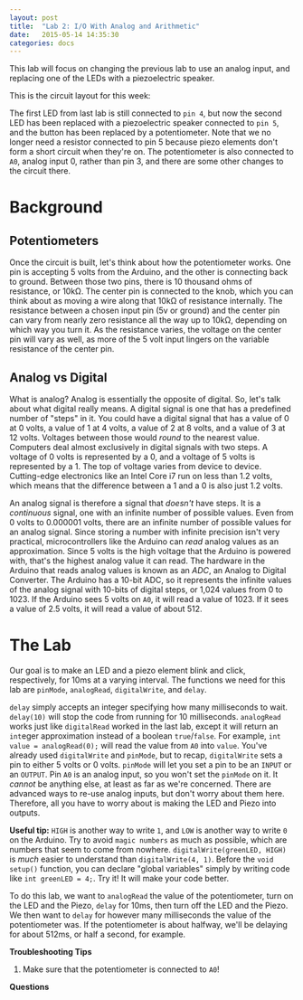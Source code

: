 ```yaml
---
layout: post
title:  "Lab 2: I/O With Analog and Arithmetic"
date:   2015-05-14 14:35:30
categories: docs
---
```

This lab will focus on changing the previous lab to use an analog input, and replacing one of the LEDs with a piezoelectric speaker.

This is the circuit layout for this week:
<Insert fritzing diagram here>

The first LED from last lab is still connected to `pin 4`, but now the second LED has been replaced with a piezoelectric speaker connected to `pin 5`, and the button has been replaced by a potentiometer. Note that we no longer need a resistor connected to pin 5 because piezo elements don't form a short circuit when they're on. The potentiometer is also connected to `A0`, analog input 0, rather than pin 3, and there are some other changes to the circuit there.

Background
==========

Potentiometers
--------------

Once the circuit is built, let's think about how the potentiometer works. One pin is accepting 5 volts from the Arduino, and the other is connecting back to ground. Between those two pins, there is 10 thousand ohms of resistance, or 10kΩ. The center pin is connected to the knob, which you can think about as moving a wire along that 10kΩ of resistance internally. The resistance between a chosen input pin (5v or ground) and the center pin can vary from nearly zero resistance all the way up to 10kΩ, depending on which way you turn it. As the resistance varies, the voltage on the center pin will vary as well, as more of the 5 volt input lingers on the variable resistance of the center pin.

Analog vs Digital
-----------------

What is analog? Analog is essentially the opposite of digital. So, let's talk about what digital really means. A digital signal is one that has a predefined number of "steps" in it. You could have a digital signal that has a value of 0 at 0 volts, a value of 1 at 4 volts, a value of 2 at 8 volts, and a value of 3 at 12 volts. Voltages between those would _round_ to the nearest value. Computers deal almost exclusively in digital signals with two steps. A voltage of 0 volts is represented by a 0, and a voltage of 5 volts is represented by a 1. The top of voltage varies from device to device. Cutting-edge electronics like an Intel Core i7 run on less than 1.2 volts, which means that the difference between a 1 and a 0 is also just 1.2 volts.

An analog signal is therefore a signal that _doesn't_ have steps. It is a _continuous_ signal, one with an infinite number of possible values. Even from 0 volts to 0.000001 volts, there are an infinite number of possible values for an analog signal. Since storing a number with infinite precision isn't very practical, microcontrollers like the Arduino can _read_ analog values as an approximation. Since 5 volts is the high voltage that the Arduino is powered with, that's the highest analog value it can read. The hardware in the Arduino that reads analog values is known as an _ADC_, an Analog to Digital Converter. The Arduino has a 10-bit ADC, so it represents the infinite values of the analog signal with 10-bits of digital steps, or 1,024 values from 0 to 1023. If the Arduino sees 5 volts on `A0`, it will read a value of 1023. If it sees a value of 2.5 volts, it will read a value of about 512.

The Lab
=======

Our goal is to make an LED and a piezo element blink and click, respectively, for 10ms at a varying interval. The functions we need for this lab are `pinMode`, `analogRead`, `digitalWrite`, and `delay`.

`delay` simply accepts an integer specifying how many milliseconds to wait. `delay(10)` will stop the code from running for 10 milliseconds. `analogRead` works just like `digitalRead` worked in the last lab, except it will return an `int`eger approximation instead of a boolean `true`/`false`. For example, `int value = analogRead(0);` will read the value from `A0` into `value`. You've already used `digitalWrite` and `pinMode`, but to recap, `digitalWrite` sets a pin to either 5 volts or 0 volts. `pinMode` will let you set a pin to be an `INPUT` or an `OUTPUT`. Pin `A0` is an analog input, so you won't set the `pinMode` on it. It _cannot_ be anything else, at least as far as we're concerned. There are advanced ways to re-use analog inputs, but don't worry about them here. Therefore, all you have to worry about is making the LED and Piezo into outputs.

**Useful tip:** `HIGH` is another way to write `1`, and `LOW` is another way to write `0` on the Arduino. Try to avoid `magic numbers` as much as possible, which are numbers that seem to come from nowhere. `digitalWrite(greenLED, HIGH)` is _much_ easier to understand than `digitalWrite(4, 1)`. Before the `void setup()` function, you can declare "global variables" simply by writing code like `int greenLED = 4;`. Try it! It will make your code better.

To do this lab, we want to `analogRead` the value of the potentiometer, turn on the LED and the Piezo, `delay` for 10ms, then turn off the LED and the Piezo. We then want to `delay` for however many milliseconds the value of the potentiometer was. If the potentiometer is about halfway, we'll be delaying for about 512ms, or half a second, for example.

**Troubleshooting Tips**
1. Make sure that the potentiometer is connected to `A0`! 

**Questions**
